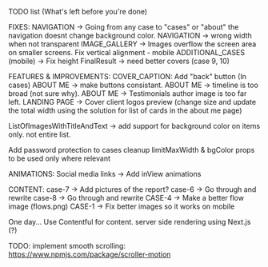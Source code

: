TODO list (What's left before you're done)

FIXES:
NAVIGATION -> Going from any case to "cases" or "about" the navigation doesnt change background color.
NAVIGATION -> wrong width when not transparent
IMAGE_GALLERY -> Images overflow the screen area on smaller screens.
Fix vertical alignment - mobile
ADDITIONAL_CASES (mobile) -> Fix height
FinalResult -> need better covers (case 9, 10)

FEATURES & IMPROVEMENTS:
COVER_CAPTION: Add "back" button (In cases)
ABOUT ME -> make buttons consistant.
ABOUT ME -> timeline is too broad (not sure why).
ABOUT ME -> Testimonials author image is too far left.
LANDING PAGE -> Cover client logos preview (change size and update the total width using the solution for list of cards in the about me page)

ListOfImagesWithTitleAndText -> add support for background color on items only. not entire list.

Add password protection to cases
cleanup limitMaxWidth & bgColor props to be used only where relevant

ANIMATIONS:
Social media links -> Add inView animations

CONTENT:
case-7 -> Add pictures of the report?
case-6 -> Go through and rewrite
case-8 -> Go through and rewrite
CASE-4 -> Make a better flow image (flows.png)
CASE-1 -> Fix better images so it works on mobile

One day...
Use Contentful for content.
server side rendering using Next.js (?)

TODO: implement smooth scrolling:
https://www.npmjs.com/package/scroller-motion
